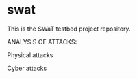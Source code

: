 # swat

This is the SWaT testbed project repository. 

ANALYSIS OF ATTACKS:

Physical attacks

Cyber attacks 
  

  
